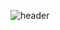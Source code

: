 ![header](https://capsule-render.vercel.app/api?type=rounded&color=timeGradient&text=NakedFlower's%20GitHub%20👋&animation=twinkling&fontSize=35&fontAlignY=40&fontAlign=70&height=250)

<!---
NakedFlower/NakedFlower is a ✨ special ✨ repository because its `README.md` (this file) appears on your GitHub profile.
You can click the Preview link to take a look at your changes.
--->
